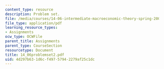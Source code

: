 ```yaml
---
content_type: resource
description: Problem set.
file: /media/courses/14-06-intermediate-macroeconomic-theory-spring-2004/4d297b631d6cf49757942279af25c1dc_14_06problemset2.pdf
file_type: application/pdf
learning_resource_types:
- Assignments
ocw_type: OCWFile
parent_title: Assignments
parent_type: CourseSection
resourcetype: Document
title: 14_06problemset2.pdf
uid: 4d297b63-1d6c-f497-5794-2279af25c1dc
---
```

